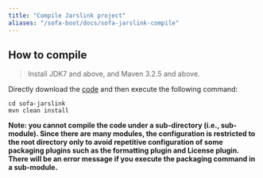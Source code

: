 ```yaml
---
title: "Compile Jarslink project"
aliases: "/sofa-boot/docs/sofa-jarslink-compile"
---
```


## How to compile

> Install JDK7 and above, and Maven 3.2.5 and above.

Directly download the [code](https://github.com/sofastack/sofa-jarslink) and then execute the following command:

```text
cd sofa-jarslink
mvn clean install
```

**Note: you cannot compile the code under a sub-directory (i.e., sub-module). Since there are many modules, the configuration is restricted to the root directory only to avoid repetitive configuration of some packaging plugins such as the formatting plugin and License plugin. There will be an error message if you execute the packaging command in a sub-module.**

